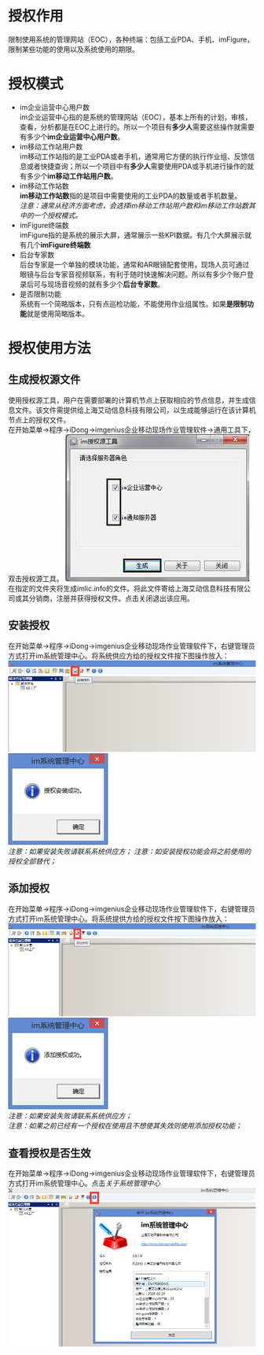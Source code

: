 # 授权作用  
限制使用系统的管理网站（EOC），各种终端：包括工业PDA、手机、imFigure，限制某些功能的使用以及系统使用的期限。
# 授权模式
* im企业运营中心用户数  
im企业运营中心指的是系统的管理网站（EOC），基本上所有的计划，审核，查看，分析都是在EOC上进行的。所以一个项目有**多少人**需要这些操作就需要有多少个**im企业运营中心用户数**。
* im移动工作站用户数  
im移动工作站指的是工业PDA或者手机，通常用它方便的执行作业组、反馈信息或者快捷查询；所以一个项目中有**多少人**需要使用PDA或手机进行操作的就有多少个**im移动工作站用户数**。
* im移动工作站数  
**im移动工作站数**指的是项目中需要使用的工业PDA的数量或者手机数量。  
*注意：通常从经济方面考虑，会选择im移动工作站用户数和im移动工作站数其中的一个授权模式。*
* imFigure终端数  
imFigure指的是系统的展示大屏，通常展示一些KPI数据。有几个大屏展示就有几个**imFigure终端数**
* 后台专家数  
后台专家是一个单独的模块功能，通常和AR眼镜配套使用，现场人员可通过眼镜与后台专家音视频联系，有利于随时快速解决问题。所以有多少个账户登录后可与现场音视频的就有多少个**后台专家数**。
* 是否限制功能  
系统有一个简略版本，只有点巡检功能，不能使用作业组属性。如果**是限制功能**就是使用简略版本。
# 授权使用方法
## 生成授权源文件  
使用授权源工具，用户在需要部署的计算机节点上获取相应的节点信息，并生成信息文件。该文件需提供给上海艾动信息科技有限公司，以生成能够运行在该计算机节点上的授权文件。  
在开始菜单→程序→iDong→imgenius企业移动现场作业管理软件→通用工具下，双击授权源工具。
![生成授权源](./images/授权源.png)
在指定的文件夹将生成imlic.info的文件。将此文件寄给上海艾动信息科技有限公司或其分销商，注册并获得授权文件。点击关闭退出该应用。
## 安装授权  
在开始菜单→程序→iDong→imgenius企业移动现场作业管理软件下，右键管理员方式打开im系统管理中心。将系统供应方给的授权文件按下图操作放入：
![安装授权1](./images/安装授权1.png)
![安装授权2](./images/安装授权2.png)  
*注意：如果安装失败请联系系统供应方；*
*注意：如安装授权功能会将之前使用的授权全部替代；*
## 添加授权  
在开始菜单→程序→iDong→imgenius企业移动现场作业管理软件下，右键管理员方式打开im系统管理中心。将系统提供方给的授权文件按下图操作放入：
![添加授权1](./images/添加授权1.png)
![添加授权2](./images/添加授权2.png)  
*注意：如果安装失败请联系系统供应方；*  
*注意：如果之前已经有一个授权在使用且不想使其失效则使用添加授权功能；*
## 查看授权是否生效  
在开始菜单→程序→iDong→imgenius企业移动现场作业管理软件下，右键管理员方式打开im系统管理中心。点击*关于系统管理中心*
![授权查看](./images/授权查看.png)  
